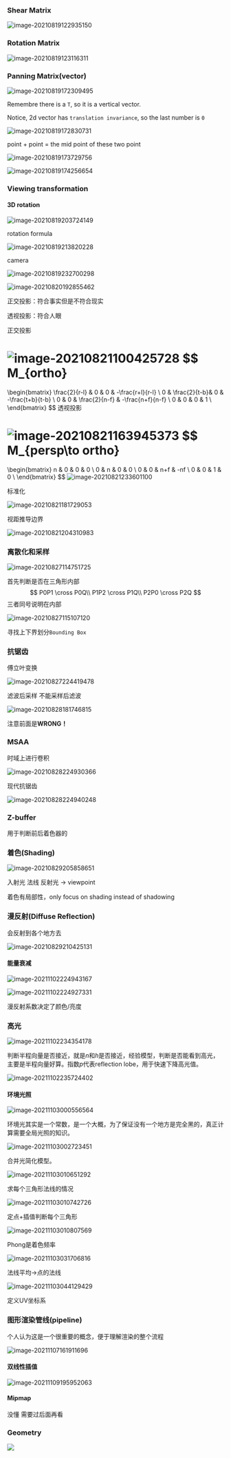 ### Shear Matrix

![image-20210819122935150](hw1.assets/image-20210819122935150.png)

### Rotation Matrix

![image-20210819123116311](hw1.assets/image-20210819123116311.png)

### Panning Matrix(vector)

![image-20210819172309495](hw1.assets/image-20210819172309495.png)

Remembre there is a `T`, so it is a vertical vector.

Notice, 2d vector has `translation invariance`, so the last number is `0`

![image-20210819172830731](hw1.assets/image-20210819172830731.png)

point + point = the mid point of these two point

![image-20210819173729756](hw1.assets/image-20210819173729756.png)

![image-20210819174256654](hw1.assets/image-20210819174256654.png)

### Viewing transformation

#### 3D rotation

![image-20210819203724149](hw1.assets/image-20210819203724149.png)

rotation formula

![image-20210819213820228](hw1.assets/image-20210819213820228.png)

camera

![image-20210819232700298](hw1.assets/image-20210819232700298.png)

![image-20210820192855462](hw1.assets/image-20210820192855462.png)

正交投影：符合事实但是不符合现实

透视投影：符合人眼

正交投影

![image-20210821100425728](hw1.assets/image-20210821100425728.png)
$$
M_{ortho}
=
\begin{bmatrix}
    \frac{2}{r-l} & 0 & 0 & -\frac{r+l}{r-l} \\
    0 & \frac{2}{t-b}& 0 & -\frac{t+b}{t-b} \\
    0 & 0 & \frac{2}{n-f} & -\frac{n+f}{n-f} \\
    0 & 0 & 0 & 1 \\
\end{bmatrix}
$$
透视投影

![image-20210821163945373](hw1.assets/image-20210821163945373.png)
$$
M_{persp\to ortho}
=
\begin{bmatrix}
    n & 0 & 0 & 0 \\
    0 & n & 0 & 0 \\
    0 & 0 & n+f & -nf \\
    0 & 0 & 1 & 0 \\
\end{bmatrix}
$$
![image-20210821233601100](hw1.assets/image-20210821233601100.png)

标准化

![image-20210821181729053](hw1.assets/image-20210821181729053.png)

视距推导边界

![image-20210821204310983](hw1.assets/image-20210821204310983.png)

### 离散化和采样

![image-20210827114751725](games101.assets/image-20210827114751725.png)

首先判断是否在三角形内部
$$
P0P1 \cross P0Q\\
P1P2 \cross P1Q\\
P2P0 \cross P2Q
$$
三者同号说明在内部

![image-20210827115107120](games101.assets/image-20210827115107120.png)

寻找上下界划分`Bounding Box`

### 抗锯齿

傅立叶变换

![image-20210827224419478](games101.assets/image-20210827224419478.png)

滤波后采样 不能采样后滤波

![image-20210828181746815](games101.assets/image-20210828181746815.png)

注意前面是**WRONG！**

### MSAA

时域上进行卷积

![image-20210828224930366](games101.assets/image-20210828224930366.png)

现代抗锯齿

![image-20210828224940248](games101.assets/image-20210828224940248.png)

### Z-buffer

用于判断前后着色器的

### 着色(Shading)

![image-20210829205858651](games101.assets/image-20210829205858651.png)

入射光 法线 反射光 -> viewpoint

着色有局部性，only focus on shading instead of shadowing

### 漫反射(Diffuse Reflection)

会反射到各个地方去

![image-20210829210425131](games101.assets/image-20210829210425131.png)

#### 能量衰减

![image-20211102224943167](games101.assets/image-20211102224943167.png)

![image-20211102224927331](games101.assets/image-20211102224927331.png)

漫反射系数决定了颜色/亮度

### 高光

![image-20211102234354178](games101.assets/image-20211102234354178.png)

判断半程向量是否接近，就是$n$和$h$是否接近，经验模型，判断是否能看到高光，主要是半程向量好算。指数$p$代表reflection lobe，用于快速下降高光值。

![image-20211102235724402](games101.assets/image-20211102235724402.png)

#### 环境光照

![image-20211103000556564](games101.assets/image-20211103000556564.png)

环境光其实是一个常数，是一个大概，为了保证没有一个地方是完全黑的，真正计算需要全局光照的知识。

![image-20211103002723451](games101.assets/image-20211103002723451.png)

合并光简化模型。

![image-20211103010651292](games101.assets/image-20211103010651292.png)

求每个三角形法线的情况

![image-20211103010742726](games101.assets/image-20211103010742726.png)

定点+插值判断每个三角形

![image-20211103010807569](games101.assets/image-20211103010807569.png)

Phong是着色频率

![image-20211103031706816](games101.assets/image-20211103031706816.png)

法线平均->点的法线

![image-20211103044129429](games101.assets/image-20211103044129429.png)

定义UV坐标系

### 图形渲染管线(pipeline)

个人认为这是一个很重要的概念，便于理解渲染的整个流程

![image-20211107161911696](games101.assets/image-20211107161911696.png)

#### 双线性插值

![image-20211109195952063](games101.assets/image-20211109195952063.png)

#### Mipmap

没懂 需要过后面再看



### Geometry

![](/Users/xmmmmmovo/Documents/code/GAMES101/notes/assets/2021-12-21-01-31-43-image.png)














